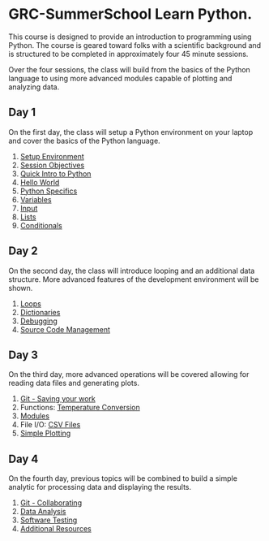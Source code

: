 # GRC-SummerSchool Learn Python.

This course is designed to provide an introduction to programming using Python. The 
course is geared toward folks with a scientific background and is structured to be 
completed in approximately four 45 minute sessions.

Over the four sessions, the class will build from the basics of the Python
language to using more advanced modules capable of plotting and analyzing 
data.

## Day 1

On the first day, the class will setup a Python environment on your laptop
and cover the basics of the Python language.

1. [Setup Environment](Day1/Setup.md)
2. [Session Objectives](Day1/SessionObjectives.md)
3. [Quick Intro to Python](Day1/PythonIntro.md)
4. [Hello World](Day1/HelloWorld.md)
5. [Python Specifics](Day1/Whitespace.md)
6. [Variables](Day1/Variables.md)
7. [Input](Day1/Input.md)
8. [Lists](Day1/Lists.md)
9. [Conditionals](Day1/Conditionals.md)



## Day 2

On the second day, the class will introduce looping and an additional data 
structure. More advanced features of the development environment will be shown.

1. [Loops](Day2/Loops.md)
2. [Dictionaries](Day2/Dictionaries.md)
3. [Debugging](Day2/Debugging.md)
4. [Source Code Management](Day2/GitOverview.md)

## Day 3

On the third day, more advanced operations will be covered allowing for reading 
data files and generating plots.

1. [Git - Saving your work](Day3/GitChanges.md)
2. Functions: [Temperature Conversion](Day3/TemperatureConversion.md)
3. [Modules](Day3/Modules.md)
4. File I/O: [CSV Files](Day3/CSVFiles.md)
5. [Simple Plotting](Day3/SimplePlotting.md)

## Day 4

On the fourth day, previous topics will be combined to build a simple 
analytic for processing data and displaying the results.

1. [Git - Collaborating](Day4/GitBranch.md)
2. [Data Analysis](Day4/DataAnalysis.md)
3. [Software Testing](Day4/Testing.md)
4. [Additional Resources](AdditionalResources.md)


